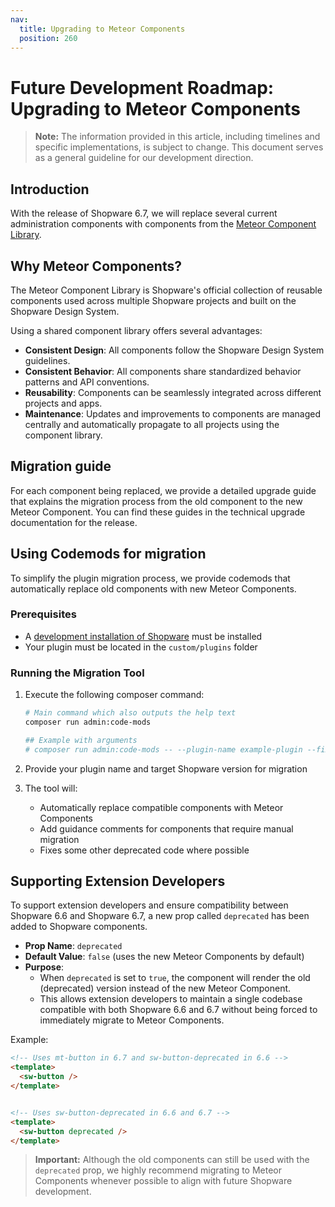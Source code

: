 ```yaml
---
nav:
  title: Upgrading to Meteor Components
  position: 260
---
```


# Future Development Roadmap: Upgrading to Meteor Components

> **Note:** The information provided in this article, including timelines and specific implementations, is subject to change.
> This document serves as a general guideline for our development direction.

## Introduction

With the release of Shopware 6.7, we will replace several current administration components with components from the [Meteor Component Library](https://meteor-component-library.vercel.app/).

## Why Meteor Components?

The Meteor Component Library is Shopware's official collection of reusable components used across multiple Shopware projects and built on the Shopware Design System.

Using a shared component library offers several advantages:

- **Consistent Design**: All components follow the Shopware Design System guidelines.
- **Consistent Behavior**: All components share standardized behavior patterns and API conventions.
- **Reusability**: Components can be seamlessly integrated across different projects and apps.
- **Maintenance**: Updates and improvements to components are managed centrally and automatically propagate to all projects using the component library.

## Migration guide

For each component being replaced, we provide a detailed upgrade guide that explains the migration process from the old component to the new Meteor Component. You can find these guides in the technical upgrade documentation for the release.

## Using Codemods for migration

To simplify the plugin migration process, we provide codemods that automatically replace old components with new Meteor Components.

### Prerequisites

- A [development installation of Shopware](https://github.com/shopware/shopware) must be installed
- Your plugin must be located in the `custom/plugins` folder

### Running the Migration Tool

1. Execute the following composer command:

   ```bash
   # Main command which also outputs the help text
   composer run admin:code-mods

   ## Example with arguments
   # composer run admin:code-mods -- --plugin-name example-plugin --fix -v 6.7
   ```

2. Provide your plugin name and target Shopware version for migration
3. The tool will:
   - Automatically replace compatible components with Meteor Components
   - Add guidance comments for components that require manual migration
   - Fixes some other deprecated code where possible

## Supporting Extension Developers

To support extension developers and ensure compatibility between Shopware 6.6 and Shopware 6.7, a new prop called `deprecated` has been added to Shopware components.

- **Prop Name**: `deprecated`
- **Default Value**: `false` (uses the new Meteor Components by default)
- **Purpose**:
  - When `deprecated` is set to `true`, the component will render the old (deprecated) version instead of the new Meteor Component.
  - This allows extension developers to maintain a single codebase compatible with both Shopware 6.6 and 6.7 without being forced to immediately migrate to Meteor Components.

Example:

```html
<!-- Uses mt-button in 6.7 and sw-button-deprecated in 6.6 -->
<template>
  <sw-button />
</template>


<!-- Uses sw-button-deprecated in 6.6 and 6.7 -->
<template>
  <sw-button deprecated />
</template>
```

> **Important:** Although the old components can still be used with the `deprecated` prop, we highly recommend migrating to Meteor Components whenever possible to align with future Shopware development.
